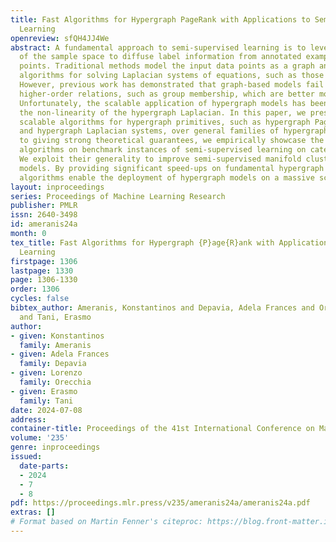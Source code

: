 ```yaml
---
title: Fast Algorithms for Hypergraph PageRank with Applications to Semi-Supervised
  Learning
openreview: sfQH4JJ4We
abstract: A fundamental approach to semi-supervised learning is to leverage the structure
  of the sample space to diffuse label information from annotated examples to unlabeled
  points. Traditional methods model the input data points as a graph and rely on fast
  algorithms for solving Laplacian systems of equations, such as those defining PageRank.
  However, previous work has demonstrated that graph-based models fail to capture
  higher-order relations, such as group membership, which are better modeled by hypergraphs.
  Unfortunately, the scalable application of hypergraph models has been hampered by
  the non-linearity of the hypergraph Laplacian. In this paper, we present highly
  scalable algorithms for hypergraph primitives, such as hypergraph PageRank vectors
  and hypergraph Laplacian systems, over general families of hypergraphs. In addition
  to giving strong theoretical guarantees, we empirically showcase the speed of our
  algorithms on benchmark instances of semi-supervised learning on categorical data.
  We exploit their generality to improve semi-supervised manifold clustering via hypergraph
  models. By providing significant speed-ups on fundamental hypergraph tasks, our
  algorithms enable the deployment of hypergraph models on a massive scale.
layout: inproceedings
series: Proceedings of Machine Learning Research
publisher: PMLR
issn: 2640-3498
id: ameranis24a
month: 0
tex_title: Fast Algorithms for Hypergraph {P}age{R}ank with Applications to Semi-Supervised
  Learning
firstpage: 1306
lastpage: 1330
page: 1306-1330
order: 1306
cycles: false
bibtex_author: Ameranis, Konstantinos and Depavia, Adela Frances and Orecchia, Lorenzo
  and Tani, Erasmo
author:
- given: Konstantinos
  family: Ameranis
- given: Adela Frances
  family: Depavia
- given: Lorenzo
  family: Orecchia
- given: Erasmo
  family: Tani
date: 2024-07-08
address:
container-title: Proceedings of the 41st International Conference on Machine Learning
volume: '235'
genre: inproceedings
issued:
  date-parts:
  - 2024
  - 7
  - 8
pdf: https://proceedings.mlr.press/v235/ameranis24a/ameranis24a.pdf
extras: []
# Format based on Martin Fenner's citeproc: https://blog.front-matter.io/posts/citeproc-yaml-for-bibliographies/
---
```

